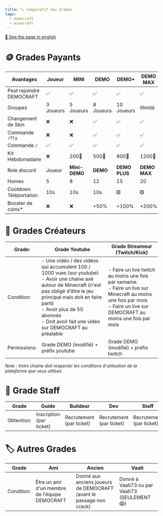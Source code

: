 ```yaml
---
title: 🏷️ Comparatif des Grades
tags:
  - democraft
  - minecraft
---
```


[🍵 See the page in english](./ranks)

# 🪙 Grades Payants

| Avantages                | Joueur    | MINI          | DEMO      | DEMO+         | DEMO MAX     |
| ------------------------ | --------- | ------------- | --------- | ------------- | ------------ |
| Peut rejoindre DEMOCRAFT | ✅         | ✅             | ✅         | ✅             | ✅            |
| Groupes                  | 3 Joueurs | 5 Joueurs     | 8 Joueurs | 10 Joueurs    | Illimité     |
| Changement de Skin       | ❌         | ❌             | ✅         | ✅             | ✅            |
| Commande `/fly`          | ❌         | ❌             | ✅         | ✅             | ✅            |
| Commande `/`             | ✅         | ✅             | ✅         | ✅             | ✅            |
| Kit Hébdomadaire         | ❌         | 200💎         | 500💎     | 800💎         | 1200💎       |
| Role discord             | Joueur    | **Mini-DEMO** | **DEMO**  | **DEMO PLUS** | **DEMO MAX** |
| Homes                    | 5         | 8             | 12        | 15            | 20           |
| Cooldown Téléportation   | 10s       | 10s           | 10s       | ❎             | ❎            |
| Booster de coins*        | ❌         | ❌             | +50%      | +100%         | +200%        |

# 🎥 Grades Créateurs


| Grade:                              | Grade Youtube                                                                                                                                                                                                                                                                   | Grade Streameur (Twitch/Kick)                                                                                                                                                 |
| ----------------------------------- | ------------------------------------------------------------------------------------------------------------------------------------------------------------------------------------------------------------------------------------------------------------------------------- | ----------------------------------------------------------------------------------------------------------------------------------------------------------------------------- |
| Condition:                          | - Une vidéo / des vidéos qui accumulent 100 / 1000 vues (sur youtube)<br>- Avoir une chaine axé autour de Minecraft (n'est pas obligé d'être le jeu principal mais doit en faire parti)<br>- Avoir plus de 50 abonnés<br>- Doit avoir fait une vidéo sur DEMOCRAFT au préalable | - Faire un live twitch au moins une fois par semaine.<br>- Faire un live sur Minecraft au moins une fois par mois<br>- Faire un live sur DEMOCRAFT au moins une fois par mois |
| Permissions:                        | Grade DEMO (modifié) + préfix youtube                                                                                                                                                                                                                                           | Grade DEMO (modifié)  + préfix twitch                                                                                                                                         |


*Note : Votre chaine doit respecter les conditions d'utilisation de la plateforme que vous utilisez*

# 👑 Grade Staff

| Grade      | Guide                    | Buildeur                 | Dev                      | Staff                    | Admin              | Fondateur               |
| ---------- | ------------------------ | ------------------------ | ------------------------ | ------------------------ | ------------------ | ----------------------- |
| Obtention: | Inscription (par ticket) | Recrutement (par ticket) | Recrutement (par ticket) | Recrutement (par ticket) | Gradation du staff | T'arrive trop tard chef |


# 🏷️ Autres Grades 

| Grade      | Ami                                           | Ancien                                                               | Vaati                                         |
| ---------- | --------------------------------------------- | -------------------------------------------------------------------- | --------------------------------------------- |
| Condition: | Être un ami d'un membre de l'équipe DEMOCRAFT | Donné aux  anciens joueurs de DEMOCRAFT (avant le passage non crack) | Donné à Vaati73 ou par Vaati73 (SEULEMENT 😱) |
